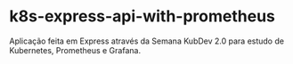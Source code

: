 # k8s-express-api-with-prometheus
Aplicação feita em Express através da Semana KubDev 2.0 para estudo de Kubernetes, Prometheus e Grafana.
